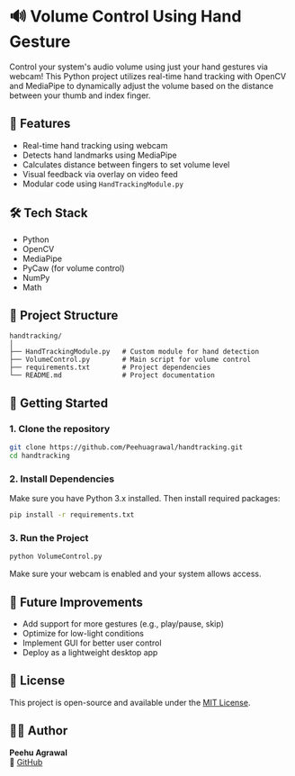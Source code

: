 # 🔊 Volume Control Using Hand Gesture

Control your system's audio volume using just your hand gestures via webcam! This Python project utilizes real-time hand tracking with OpenCV and MediaPipe to dynamically adjust the volume based on the distance between your thumb and index finger.

## 📌 Features

- Real-time hand tracking using webcam
- Detects hand landmarks using MediaPipe
- Calculates distance between fingers to set volume level
- Visual feedback via overlay on video feed
- Modular code using `HandTrackingModule.py`

## 🛠️ Tech Stack

- Python
- OpenCV
- MediaPipe
- PyCaw (for volume control)
- NumPy
- Math

## 📂 Project Structure

```
handtracking/
│
├── HandTrackingModule.py   # Custom module for hand detection
├── VolumeControl.py        # Main script for volume control
├── requirements.txt        # Project dependencies
└── README.md               # Project documentation
```

## 🚀 Getting Started

### 1. Clone the repository

```bash
git clone https://github.com/Peehuagrawal/handtracking.git
cd handtracking
```

### 2. Install Dependencies

Make sure you have Python 3.x installed. Then install required packages:

```bash
pip install -r requirements.txt
```

### 3. Run the Project

```bash
python VolumeControl.py
```

Make sure your webcam is enabled and your system allows access.

## 🔮 Future Improvements

- Add support for more gestures (e.g., play/pause, skip)
- Optimize for low-light conditions
- Implement GUI for better user control
- Deploy as a lightweight desktop app

## 📄 License

This project is open-source and available under the [MIT License](LICENSE).

## 🙋‍♀️ Author

**Peehu Agrawal**  
🔗 [GitHub](https://github.com/Peehuagrawal)
